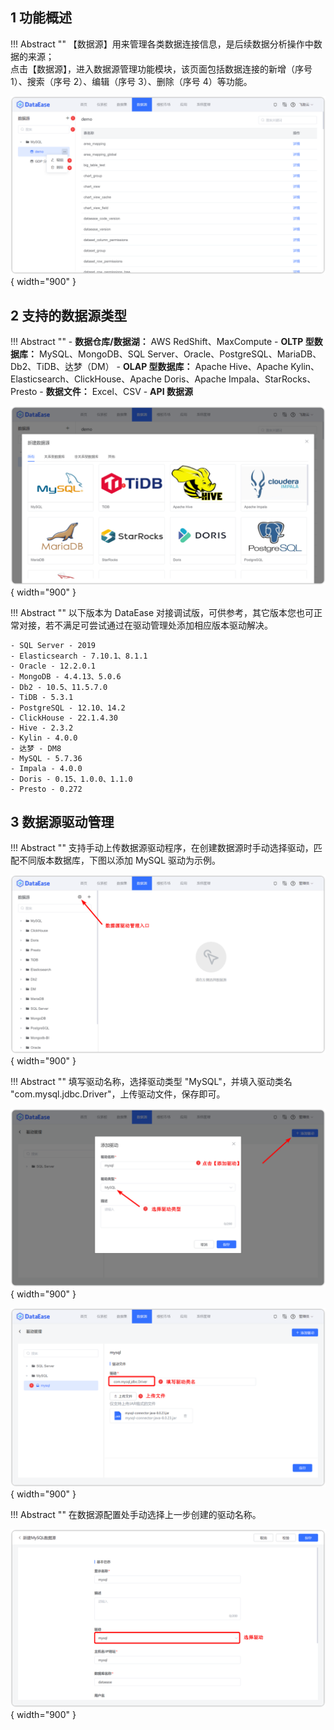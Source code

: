 ## 1 功能概述

!!! Abstract ""
    【数据源】用来管理各类数据连接信息，是后续数据分析操作中数据的来源；  
    点击【数据源】，进入数据源管理功能模块，该页面包括数据连接的新增（序号 1）、搜索（序号 2）、编辑（序号 3）、删除（序号 4）等功能。

![数据源](../img/datasource_configuration/数据源管理页面.png){ width="900" }

## 2 支持的数据源类型

!!! Abstract ""
    - **数据仓库/数据湖：** AWS RedShift、MaxCompute
    - **OLTP 型数据库：** MySQL、MongoDB、SQL Server、Oracle、PostgreSQL、MariaDB、Db2、TiDB、达梦（DM）
    - **OLAP 型数据库：** Apache Hive、Apache Kylin、Elasticsearch、ClickHouse、Apache Doris、Apache Impala、StarRocks、Presto
    - **数据文件：** Excel、CSV
    - **API 数据源**

![支持的数据源类型](../img/datasource_configuration/支持的数据源类型.png){ width="900" }

!!! Abstract ""
    以下版本为 DataEase 对接调试版，可供参考，其它版本您也可正常对接，若不满足可尝试通过在驱动管理处添加相应版本驱动解决。

    - SQL Server - 2019
    - Elasticsearch - 7.10.1、8.1.1
    - Oracle - 12.2.0.1
    - MongoDB - 4.4.13、5.0.6
    - Db2 - 10.5、11.5.7.0
    - TiDB - 5.3.1
    - PostgreSQL - 12.10、14.2
    - ClickHouse - 22.1.4.30
    - Hive - 2.3.2
    - Kylin - 4.0.0
    - 达梦 - DM8
    - MySQL - 5.7.36
    - Impala - 4.0.0
    - Doris - 0.15、1.0.0、1.1.0
    - Presto - 0.272

## 3 数据源驱动管理

!!! Abstract ""
    支持手动上传数据源驱动程序，在创建数据源时手动选择驱动，匹配不同版本数据库，下图以添加 MySQL 驱动为示例。

![数据源驱动管理入口](../img/datasource_configuration/数据源驱动管理入口.png){ width="900" }

!!! Abstract ""
    填写驱动名称，选择驱动类型 "MySQL"，并填入驱动类名 "com.mysql.jdbc.Driver"，上传驱动文件，保存即可。

![数据源管理_添加驱动](../img/datasource_configuration/数据源管理_添加驱动.png){ width="900" }

![上传驱动](../img/datasource_configuration/上传驱动.png){ width="900" }

!!! Abstract ""
    在数据源配置处手动选择上一步创建的驱动名称。

![选择上传的驱动](../img/datasource_configuration/选择上传的驱动.png){ width="900" }